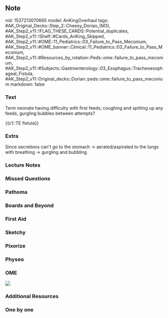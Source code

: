## Note
nid: 1537213070665
model: AnKingOverhaul
tags: #AK_Original_Decks::Step_2::Cheesy_Dorian_(M3), #AK_Step2_v11::!FLAG_THESE_CARDS::Potential_duplicates, #AK_Step2_v11::!Shelf::#Cards_AnKing_Skipped, #AK_Step2_v11::#OME::11_Pediatrics::03_Failure_to_Pass_Meconium, #AK_Step2_v11::#OME_banner::Clinical::11_Pediatrics::03_Failure_to_Pass_Meconium, #AK_Step2_v11::#Resources_by_rotation::Peds::ome::failure_to_pass_meconium, #AK_Step2_v11::#Subjects::Gastroenterology::03_Esophagus::Tracheoesophageal_Fistula, #AK_Step2_v11::Original_decks::Dorian::peds::ome::failure_to_pass_meconium
markdown: false

### Text
Term neonate having difficulty with first feeds; coughing and
spitting up any feeds, gurgling bubbles between attempts?
<div>
  {{c1::TE fistula}}
</div>

### Extra
<div>
  Since secretions can't go to the stomach → aerated/aspirated to
  the lungs with breathing → gurgling and bubbling
</div>

### Lecture Notes


### Missed Questions


### Pathoma


### Boards and Beyond


### First Aid


### Sketchy


### Pixorize


### Physeo


### OME
<div class="ome-widget">
  <a href=
  "https://onlinemeded.org/spa/pediatrics/failure-to-pass-meconium/acquire?ref=anki">
  <img src="_OME_AnkiFlashcards_Lesson_3.png"></a>
</div>

### Additional Resources


### One by one

